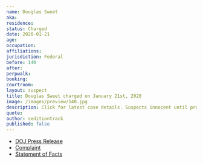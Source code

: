 ```yaml
---
name: Douglas Sweet
aka:
residence:
status: Charged
date: 2020-01-21
age:
occupation:
affiliations:
jurisdiction: Federal
before: 140
after:
perpwalk:
booking:
courtroom:
layout: suspect
title: Douglas Sweet charged on January 21st, 2020
image: /images/preview/140.jpg
description: Click for latest case details. Suspects innocent until proven guilty.
quote:
author: seditiontrack
published: false
---
```


- [DOJ Press Release](https://www.justice.gov/opa/pr/thirteen-charged-federal-court-following-riot-united-states-capitol)
- [Complaint](https://www.justice.gov/opa/press-release/file/1351716/download)
- [Statement of Facts](https://www.justice.gov/opa/press-release/file/1351721/download)

